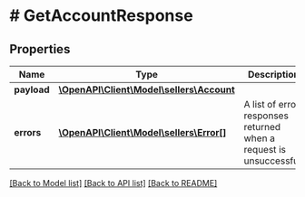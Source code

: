 # # GetAccountResponse

## Properties

Name | Type | Description | Notes
------------ | ------------- | ------------- | -------------
**payload** | [**\OpenAPI\Client\Model\sellers\Account**](Account.md) |  | [optional]
**errors** | [**\OpenAPI\Client\Model\sellers\Error[]**](Error.md) | A list of error responses returned when a request is unsuccessful. | [optional]

[[Back to Model list]](../../README.md#models) [[Back to API list]](../../README.md#endpoints) [[Back to README]](../../README.md)

